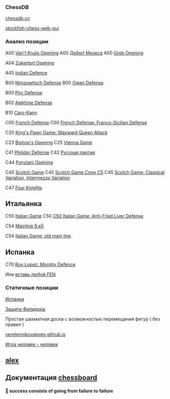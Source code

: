 ### ChessDB

[chessdb.cn](https://chessdb.cn/queryc_en/)

[stockfish-chess-web-gui](https://veretennikovalexey.github.io/stockfish-chess-web-gui/implementation-2/)

### Анализ позиции

A00 [Van't Kruijs Opening](https://veretennikovalexey.github.io/movesplus.html?moves=e3)
А00 [Дебют Мизеса](https://veretennikovalexey.github.io/movesplus.html?moves=d3,d5)
А00 [Grob Opening](https://veretennikovalexey.github.io/movesplus.html?moves=g4,d5)

A04 [Zukertort Opening](https://veretennikovalexey.github.io/movesplus.html?moves=Nf3)

A45 [Indian Defence](https://veretennikovalexey.github.io/movesplus.html?moves=d4,Nf6)

B00 [Nimzowitsch Defense](https://veretennikovalexey.github.io/movesplus.html?moves=e4,Nc6)
B00 [Owen Defense](https://veretennikovalexey.github.io/movesplus.html?moves=e4,b6)

B00 [Pirc Defense](https://veretennikovalexey.github.io/movesplus.html?moves=e4,d6,d4,Nf6)

B02 [Alekhine Defense](https://veretennikovalexey.github.io/movesplus.html?moves=e4,Nf6)

B10 [Caro-Kann](https://veretennikovalexey.github.io/movesplus.html?moves=e4,c6,d4,d5)

C00 [French Defense](https://veretennikovalexey.github.io/movesplus.html?moves=e4,e6,d4,d5)
C00 [French Defense: Franco-Sicilian Defense](https://veretennikovalexey.github.io/movesplus.html?moves=e4,e6,d4,c5)

C20 [King's Pawn Game: Wayward Queen Attack](https://veretennikovalexey.github.io/movesplus.html?moves=e4,e5,Qh5,Nc6,Bc4,g6,Qf3,Nf6)

C23 [Bishop's Opening](https://veretennikovalexey.github.io/movesplus.html?moves=e4,e5,Bc4)
C25 [Vienna Game](https://veretennikovalexey.github.io/movesplus.html?moves=e4,e5,Nc3)

C41 [Philidor Defense](https://veretennikovalexey.github.io/movesplus.html?moves=e4,e5,Nf3,d6)
C42 [Русская партия](https://veretennikovalexey.github.io/movesplus.html?moves=e4,e5,Nf3,Nf6,Nxe5)

C44 [Ponziani Opening](https://veretennikovalexey.github.io/movesplus.html?moves=e4,e5,Nf3,Nc6,c3)

C45 [Scotch Game](https://veretennikovalexey.github.io/movesplus.html?moves=e4,e5,Nf3,Nc6,d4,exd4,Nxd4)
C45 [Scotch Game Слон C5](https://veretennikovalexey.github.io/movesplus.html?moves=e4,e5,Nf3,Nc6,d4,exd4,Nxd4,Bc5)
C45 [Scotch Game: Classical Variation, Intermezzo Variation](https://veretennikovalexey.github.io/movesplus.html?moves=e4,e5,Nf3,Nc6,d4,exd4,Nxd4,Bc5,Nxc6,Qf6)

C47 [Four Knights](https://veretennikovalexey.github.io/movesplus.html?moves=e4,e5,Nf3,Nc6,Nc3,Nf6)

## Итальянка

C50 [Italian Game](https://veretennikovalexey.github.io/movesplus.html?moves=e4,e5,Nf3,Nc6,Bc4)
C50 [C50 Italian Game: Anti-Fried Liver Defense](https://veretennikovalexey.github.io/movesplus.html?moves=e4,e5,Nf3,Nc6,Bc4,h6,d4)

C54 [Mainline 6.e5](https://veretennikovalexey.github.io/movesplus.html?moves=e4,e5,Nf3,Nc6,Bc4,Bc5,c3,Nf6,d4,exd4,e5)

C54 [Italian Game: old main line](https://veretennikovalexey.github.io/movesplus.html?moves=e4,e5,Nf3,Nc6,Bc4,Bc5,c3,Nf6,d4,exd4,cxd4,Bb4,Nc3,Nxe4)


## Испанка

C70 [Ruy Lopez: Morphy Defence](https://veretennikovalexey.github.io/movesplus.html?moves=e4,e5,Nf3,Nc6,Bb5,a6,Ba4,Nf6)

Или [вставь любой FEN](https://veretennikovalexey.github.io/5000-allow-fen-string.html)

### Статичные позиции

[Испанка](https://veretennikovalexey.github.io/1002-fen-string.html?fen=r1bqkbnr/pppp1ppp/2n5/1B2p3/4P3/5N2/PPPP1PPP/RNBQK2R)

[Защита Филидора](https://veretennikovalexey.github.io/1002-fen-string.html?fen=rnbqkbnr/ppp2ppp/3p4/4p3/4P3/5N2/PPPP1PPP/RNBQKB1R)


Простая шахматная доска с возможностью перемещения фигур ( без правил ) 

[veretennikovalexey.github.io](https://veretennikovalexey.github.io/)

[Игра человек - человек](https://veretennikovalexey.github.io/5000-allow-legal-moves.html)

## [alex](https://veretennikovalexey.github.io/veretennikovalexey)


## Документация [chessboard](https://chessboardjs.com/v2/examples/1001-start-position)


#### 💬 success consists of going from failure to failure 
<!--
**veretennikovalexey/veretennikovalexey** is a ✨ _special_ ✨ repository because its `README.md` (this file) appears on your GitHub profile.

Here are some ideas to get you started:

- 🔭 I’m currently working on ...
- 🌱 I’m currently learning ...
- 👯 I’m looking to collaborate on ...
- 🤔 I’m looking for help with ...
- 💬 Ask me about ...
- 📫 How to reach me: ...
- 😄 Pronouns: ...
- ⚡ Fun fact: ...
-->
